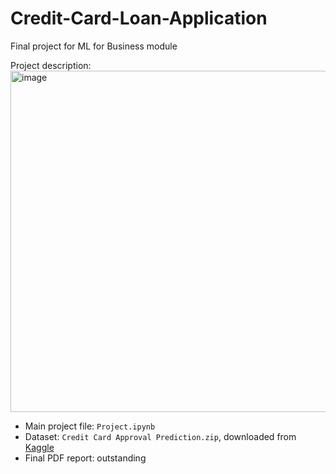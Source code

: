 # Credit-Card-Loan-Application
Final project for ML for Business module

Project description:  
<img width="546" alt="image" src="https://user-images.githubusercontent.com/46581154/182624412-c7cafa68-3569-45df-8184-d3e819fe420b.png">  

- Main project file: `Project.ipynb`
- Dataset: `Credit Card Approval Prediction.zip`, downloaded from [Kaggle](https://www.kaggle.com/datasets/rikdifos/credit-card-approval-prediction)
- Final PDF report: outstanding
